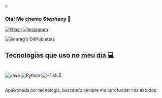 
<
### Olá! Me chamo Stephany 👋

[![Gmail](https://img.shields.io/badge/Gmail-D14836?style=for-the-badge&logo=gmail&logoColor=white
)](stephanyoliveira.dev@gmail.com)
[![Instagram](https://img.shields.io/badge/Instagram-E4405F?style=for-the-badge&logo=instagram&logoColor=white
)](https://www.instagram.com/naoeapolly?igsh=MXdkdGtkODVlbGV6NQ==)


![Anurag's GitHub stats](https://github-readme-stats.vercel.app/api?username=StephanyOliverr&show_icons=true&theme=synthwave)

## Tecnologias que uso no meu dia 💻

<div style="display: inline_block"><br/>
<img align="center" alt="Java" src="https://img.shields.io/badge/Java-ED8B00?style=for-the-badge&logo=openjdk&logoColor=white
"/>
<img align="center" alt="Python" src="https://img.shields.io/badge/Python-14354C?style=for-the-badge&logo=python&logoColor=white
" />
<img align="center" alt="HTML5" src="https://img.shields.io/badge/HTML5-E34F26?style=for-the-badge&logo=html5&logoColor=white
" />
</div><br/>

Apaixonada por tecnologia, buscando sempre me aprofundar nos estudos.

